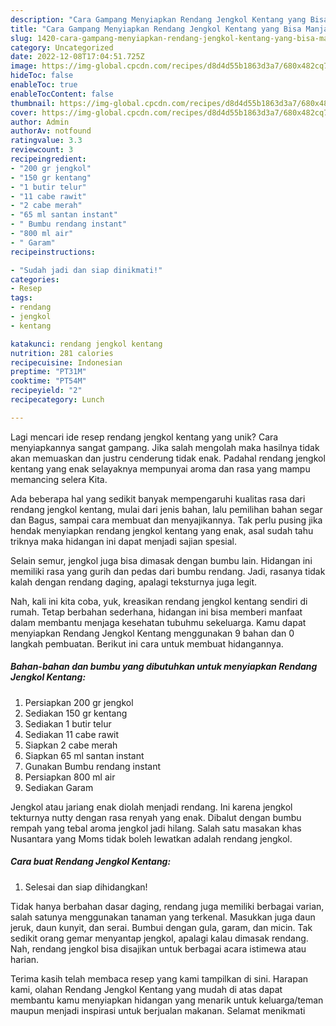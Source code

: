 ```yaml
---
description: "Cara Gampang Menyiapkan Rendang Jengkol Kentang yang Bisa Manjain Lidah"
title: "Cara Gampang Menyiapkan Rendang Jengkol Kentang yang Bisa Manjain Lidah"
slug: 1420-cara-gampang-menyiapkan-rendang-jengkol-kentang-yang-bisa-manjain-lidah
category: Uncategorized
date: 2022-12-08T17:04:51.725Z
image: https://img-global.cpcdn.com/recipes/d8d4d55b1863d3a7/680x482cq70/rendang-jengkol-kentang-foto-resep-utama.jpg
hideToc: false
enableToc: true
enableTocContent: false
thumbnail: https://img-global.cpcdn.com/recipes/d8d4d55b1863d3a7/680x482cq70/rendang-jengkol-kentang-foto-resep-utama.jpg
cover: https://img-global.cpcdn.com/recipes/d8d4d55b1863d3a7/680x482cq70/rendang-jengkol-kentang-foto-resep-utama.jpg
author: Admin
authorAv: notfound
ratingvalue: 3.3
reviewcount: 3
recipeingredient:
- "200 gr jengkol"
- "150 gr kentang"
- "1 butir telur"
- "11 cabe rawit"
- "2 cabe merah"
- "65 ml santan instant"
- " Bumbu rendang instant"
- "800 ml air"
- " Garam"
recipeinstructions:

- "Sudah jadi dan siap dinikmati!"
categories:
- Resep
tags:
- rendang
- jengkol
- kentang

katakunci: rendang jengkol kentang 
nutrition: 281 calories
recipecuisine: Indonesian
preptime: "PT31M"
cooktime: "PT54M"
recipeyield: "2"
recipecategory: Lunch

---
```





Lagi mencari ide resep rendang jengkol kentang yang unik? Cara menyiapkannya sangat gampang. Jika salah mengolah maka hasilnya tidak akan memuaskan dan justru cenderung tidak enak. Padahal rendang jengkol kentang yang enak selayaknya mempunyai aroma dan rasa yang mampu memancing selera Kita.





Ada beberapa hal yang sedikit banyak mempengaruhi kualitas rasa dari rendang jengkol kentang, mulai dari jenis bahan, lalu pemilihan bahan segar dan Bagus, sampai cara membuat dan menyajikannya. Tak perlu pusing jika hendak menyiapkan rendang jengkol kentang yang enak,      asal sudah tahu triknya maka hidangan ini dapat menjadi sajian spesial.














Selain semur, jengkol juga bisa dimasak dengan bumbu lain. Hidangan ini memiliki rasa yang gurih dan pedas dari bumbu rendang. Jadi, rasanya tidak kalah dengan rendang daging, apalagi teksturnya juga legit.






Nah, kali ini kita coba, yuk, kreasikan rendang jengkol kentang sendiri di rumah. Tetap berbahan sederhana, hidangan ini bisa memberi manfaat dalam membantu menjaga kesehatan tubuhmu sekeluarga. Kamu dapat menyiapkan Rendang Jengkol Kentang menggunakan 9 bahan dan 0 langkah pembuatan. Berikut ini cara untuk membuat hidangannya.

<!--inarticleads1-->

##### Bahan-bahan dan bumbu yang dibutuhkan untuk menyiapkan Rendang Jengkol Kentang:

1. Persiapkan 200 gr jengkol
1. Sediakan 150 gr kentang
1. Sediakan 1 butir telur
1. Sediakan 11 cabe rawit
1. Siapkan 2 cabe merah
1. Siapkan 65 ml santan instant
1. Gunakan  Bumbu rendang instant
1. Persiapkan 800 ml air
1. Sediakan  Garam


Jengkol atau jariang enak diolah menjadi rendang. Ini karena jengkol tekturnya nutty dengan rasa renyah yang enak. Dibalut dengan bumbu rempah yang tebal aroma jengkol jadi hilang. Salah satu masakan khas Nusantara yang Moms tidak boleh lewatkan adalah rendang jengkol. 

<!--inarticleads2-->

##### Cara buat Rendang Jengkol Kentang:


1. Selesai dan siap dihidangkan!

Tidak hanya berbahan dasar daging, rendang juga memiliki berbagai varian, salah satunya menggunakan tanaman yang terkenal. Masukkan juga daun jeruk, daun kunyit, dan serai. Bumbui dengan gula, garam, dan micin. Tak sedikit orang gemar menyantap jengkol, apalagi kalau dimasak rendang. Nah, rendang jengkol bisa disajikan untuk berbagai acara istimewa atau harian. 

Terima kasih telah membaca resep yang kami tampilkan di sini. Harapan kami, olahan Rendang Jengkol Kentang yang mudah di atas dapat membantu kamu menyiapkan hidangan yang menarik untuk keluarga/teman maupun menjadi inspirasi untuk berjualan makanan. Selamat menikmati
